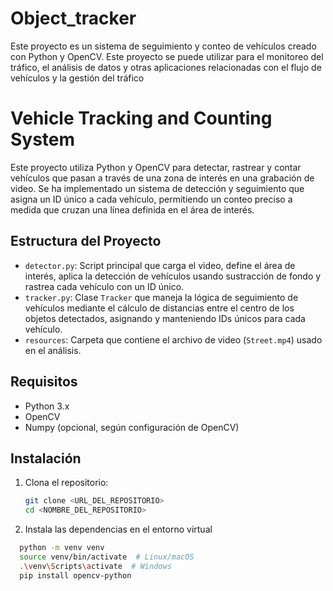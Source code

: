 # Object_tracker
Este proyecto es un sistema de seguimiento y conteo de vehículos creado con Python y OpenCV. Este proyecto se puede utilizar para el monitoreo del tráfico, el análisis de datos y otras aplicaciones relacionadas con el flujo de vehículos y la gestión del tráfico

# Vehicle Tracking and Counting System

Este proyecto utiliza Python y OpenCV para detectar, rastrear y contar vehículos que pasan a través de una zona de interés en una grabación de video. Se ha implementado un sistema de detección y seguimiento que asigna un ID único a cada vehículo, permitiendo un conteo preciso a medida que cruzan una línea definida en el área de interés.

## Estructura del Proyecto

- `detector.py`: Script principal que carga el video, define el área de interés, aplica la detección de vehículos usando sustracción de fondo y rastrea cada vehículo con un ID único.
- `tracker.py`: Clase `Tracker` que maneja la lógica de seguimiento de vehículos mediante el cálculo de distancias entre el centro de los objetos detectados, asignando y manteniendo IDs únicos para cada vehículo.
- `resources`: Carpeta que contiene el archivo de video (`Street.mp4`) usado en el análisis.

## Requisitos

- Python 3.x
- OpenCV
- Numpy (opcional, según configuración de OpenCV)

## Instalación

1. Clona el repositorio:

   ```bash
   git clone <URL_DEL_REPOSITORIO>
   cd <NOMBRE_DEL_REPOSITORIO>
2. Instala las dependencias en el entorno virtual
```bash
  python -m venv venv
  source venv/bin/activate  # Linux/macOS
  .\venv\Scripts\activate  # Windows
  pip install opencv-python
